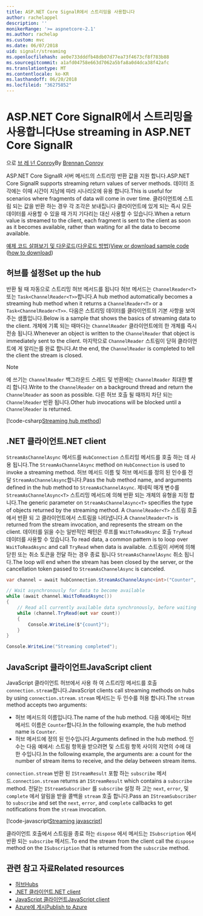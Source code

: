 ```yaml
---
title: ASP.NET Core SignalR에서 스트리밍을 사용합니다
author: rachelappel
description: ''
monikerRange: '>= aspnetcore-2.1'
ms.author: rachelap
ms.custom: mvc
ms.date: 06/07/2018
uid: signalr/streaming
ms.openlocfilehash: ae0e733dddfb48db07d77ea73f4673cf8f783b88
ms.sourcegitcommit: a1afd04758e663d7062a5bfa8a0d4dca38f42afc
ms.translationtype: MT
ms.contentlocale: ko-KR
ms.lasthandoff: 06/20/2018
ms.locfileid: "36275852"
---
```

# <a name="use-streaming-in-aspnet-core-signalr"></a><span data-ttu-id="39dcb-102">ASP.NET Core SignalR에서 스트리밍을 사용합니다</span><span class="sxs-lookup"><span data-stu-id="39dcb-102">Use streaming in ASP.NET Core SignalR</span></span>

<span data-ttu-id="39dcb-103">으로 [브 레 넌 Conroy](https://github.com/BrennanConroy)</span><span class="sxs-lookup"><span data-stu-id="39dcb-103">By [Brennan Conroy](https://github.com/BrennanConroy)</span></span>

<span data-ttu-id="39dcb-104">ASP.NET Core SignalR 서버 메서드의 스트리밍 반환 값을 지원 합니다.</span><span class="sxs-lookup"><span data-stu-id="39dcb-104">ASP.NET Core SignalR supports streaming return values of server methods.</span></span> <span data-ttu-id="39dcb-105">데이터 조각에는 이때 시간이 지남에 따라 시나리오에 유용 합니다.</span><span class="sxs-lookup"><span data-stu-id="39dcb-105">This is useful for scenarios where fragments of data will come in over time.</span></span> <span data-ttu-id="39dcb-106">클라이언트에 스트림 되는 값을 반환 하는 경우 각 조각은 보내집니다 클라이언트에 있게 되는 즉시 모든 데이터를 사용할 수 있을 때 가지 기다리는 대신 사용할 수 있습니다.</span><span class="sxs-lookup"><span data-stu-id="39dcb-106">When a return value is streamed to the client, each fragment is sent to the client as soon as it becomes available, rather than waiting for all the data to become available.</span></span>

<span data-ttu-id="39dcb-107">[예제 코드 살펴보기 및 다운로드](https://github.com/aspnet/Docs/tree/live/aspnetcore/signalr/streaming/sample)([다운로드 방법](xref:tutorials/index#how-to-download-a-sample))</span><span class="sxs-lookup"><span data-stu-id="39dcb-107">[View or download sample code](https://github.com/aspnet/Docs/tree/live/aspnetcore/signalr/streaming/sample) ([how to download](xref:tutorials/index#how-to-download-a-sample))</span></span>

## <a name="set-up-the-hub"></a><span data-ttu-id="39dcb-108">허브를 설정</span><span class="sxs-lookup"><span data-stu-id="39dcb-108">Set up the hub</span></span>

<span data-ttu-id="39dcb-109">반환 될 때 자동으로 스트리밍 허브 메서드를 됩니다 허브 메서드는 `ChannelReader<T>` 또는 `Task<ChannelReader<T>>`합니다.</span><span class="sxs-lookup"><span data-stu-id="39dcb-109">A hub method automatically becomes a streaming hub method when it returns a `ChannelReader<T>` or a `Task<ChannelReader<T>>`.</span></span> <span data-ttu-id="39dcb-110">다음은 스트리밍 데이터를 클라이언트의 기본 사항을 보여 주는 샘플입니다.</span><span class="sxs-lookup"><span data-stu-id="39dcb-110">Below is a sample that shows the basics of streaming data to the client.</span></span> <span data-ttu-id="39dcb-111">개체에 기록 되는 때마다는 `ChannelReader` 클라이언트에의 한 개체를 즉시 전송 됩니다.</span><span class="sxs-lookup"><span data-stu-id="39dcb-111">Whenever an object is written to the `ChannelReader` that object is immediately sent to the client.</span></span> <span data-ttu-id="39dcb-112">마지막으로 `ChannelReader` 스트림이 닫혀 클라이언트에 게 알리는를 완료 합니다.</span><span class="sxs-lookup"><span data-stu-id="39dcb-112">At the end, the `ChannelReader` is completed to tell the client the stream is closed.</span></span>

> [!NOTE]
> <span data-ttu-id="39dcb-113">에 쓰기는 `ChannelReader` 백그라운드 스레드 및 반환에는 `ChannelReader` 최대한 빨리 합니다.</span><span class="sxs-lookup"><span data-stu-id="39dcb-113">Write to the `ChannelReader` on a background thread and return the `ChannelReader` as soon as possible.</span></span> <span data-ttu-id="39dcb-114">다른 허브 호출 될 때까지 차단 되는 `ChannelReader` 반환 됩니다.</span><span class="sxs-lookup"><span data-stu-id="39dcb-114">Other hub invocations will be blocked until a `ChannelReader` is returned.</span></span>

[!code-csharp[Streaming hub method](streaming/sample/hubs/streamhub.cs?range=10-34)]

## <a name="net-client"></a><span data-ttu-id="39dcb-115">.NET 클라이언트</span><span class="sxs-lookup"><span data-stu-id="39dcb-115">.NET client</span></span>

<span data-ttu-id="39dcb-116">`StreamAsChannelAsync` 메서드를 `HubConnection` 스트리밍 메서드를 호출 하는 데 사용 됩니다.</span><span class="sxs-lookup"><span data-stu-id="39dcb-116">The `StreamAsChannelAsync` method on `HubConnection` is used to invoke a streaming method.</span></span> <span data-ttu-id="39dcb-117">허브 메서드 이름 및 허브 메서드를 정의 된 인수를 전달 `StreamAsChannelAsync`합니다.</span><span class="sxs-lookup"><span data-stu-id="39dcb-117">Pass the hub method name, and arguments defined in the hub method to `StreamAsChannelAsync`.</span></span> <span data-ttu-id="39dcb-118">제네릭 매개 변수를 `StreamAsChannelAsync<T>` 스트리밍 메서드에 의해 반환 되는 개체의 유형을 지정 합니다.</span><span class="sxs-lookup"><span data-stu-id="39dcb-118">The generic parameter on `StreamAsChannelAsync<T>` specifies the type of objects returned by the streaming method.</span></span> <span data-ttu-id="39dcb-119">A `ChannelReader<T>` 스트림 호출에서 반환 되 고 클라이언트에서 스트림을 나타냅니다.</span><span class="sxs-lookup"><span data-stu-id="39dcb-119">A `ChannelReader<T>` is returned from the stream invocation, and represents the stream on the client.</span></span> <span data-ttu-id="39dcb-120">데이터를 읽을 수는 일반적인 패턴은 루프를 `WaitToReadAsync` 호출 `TryRead` 데이터를 사용할 수 있습니다.</span><span class="sxs-lookup"><span data-stu-id="39dcb-120">To read data, a common pattern is to loop over `WaitToReadAsync` and call `TryRead` when data is available.</span></span> <span data-ttu-id="39dcb-121">스트림이 서버에 의해 닫힌 또는 취소 토큰을 전달 하는 경우 종료 됩니다 `StreamAsChannelAsync` 취소 됩니다.</span><span class="sxs-lookup"><span data-stu-id="39dcb-121">The loop will end when the stream has been closed by the server, or the cancellation token passed to `StreamAsChannelAsync` is canceled.</span></span>

```csharp
var channel = await hubConnection.StreamAsChannelAsync<int>("Counter", 10, 500, CancellationToken.None);

// Wait asynchronously for data to become available
while (await channel.WaitToReadAsync())
{
    // Read all currently available data synchronously, before waiting for more data
    while (channel.TryRead(out var count))
    {
        Console.WriteLine($"{count}");
    }
}

Console.WriteLine("Streaming completed");
```

## <a name="javascript-client"></a><span data-ttu-id="39dcb-122">JavaScript 클라이언트</span><span class="sxs-lookup"><span data-stu-id="39dcb-122">JavaScript client</span></span>

<span data-ttu-id="39dcb-123">JavaScript 클라이언트 허브에서 사용 하 여 스트리밍 메서드를 호출 `connection.stream`합니다.</span><span class="sxs-lookup"><span data-stu-id="39dcb-123">JavaScript clients call streaming methods on hubs by using `connection.stream`.</span></span> <span data-ttu-id="39dcb-124">`stream` 메서드는 두 인수를 허용 합니다.</span><span class="sxs-lookup"><span data-stu-id="39dcb-124">The `stream` method accepts two arguments:</span></span>

* <span data-ttu-id="39dcb-125">허브 메서드의 이름입니다.</span><span class="sxs-lookup"><span data-stu-id="39dcb-125">The name of the hub method.</span></span> <span data-ttu-id="39dcb-126">다음 예에서는 허브 메서드 이름은 `Counter`합니다.</span><span class="sxs-lookup"><span data-stu-id="39dcb-126">In the following example, the hub method name is `Counter`.</span></span>
* <span data-ttu-id="39dcb-127">허브 메서드에 정의 된 인수입니다.</span><span class="sxs-lookup"><span data-stu-id="39dcb-127">Arguments defined in the hub method.</span></span> <span data-ttu-id="39dcb-128">인수는 다음 예에서: 스트림 항목을 받으려면 및 스트림 항목 사이의 지연의 수에 대 한 수입니다.</span><span class="sxs-lookup"><span data-stu-id="39dcb-128">In the following example, the arguments are: a count for the number of stream items to receive, and the delay between stream items.</span></span>

<span data-ttu-id="39dcb-129">`connection.stream` 반환 된 `IStreamResult` 포함 하는 `subscribe` 메서드.</span><span class="sxs-lookup"><span data-stu-id="39dcb-129">`connection.stream` returns an `IStreamResult` which contains a `subscribe` method.</span></span> <span data-ttu-id="39dcb-130">전달는 `IStreamSubscriber` 를 `subscribe` 설정 하 고는 `next`, `error`, 및 `complete` 에서 알림을 받을 콜백을 `stream` 호출 합니다.</span><span class="sxs-lookup"><span data-stu-id="39dcb-130">Pass an `IStreamSubscriber` to `subscribe` and set the `next`, `error`, and `complete` callbacks to get notifications from the `stream` invocation.</span></span>

[!code-javascript[Streaming javascript](streaming/sample/wwwroot/js/stream.js?range=19-36)]

<span data-ttu-id="39dcb-131">클라이언트 호출에서 스트림을 종료 하는 `dispose` 에서 메서드는 `ISubscription` 에서 반환 되는 `subscribe` 메서드.</span><span class="sxs-lookup"><span data-stu-id="39dcb-131">To end the stream from the client call the `dispose` method on the `ISubscription` that is returned from the `subscribe` method.</span></span>

## <a name="related-resources"></a><span data-ttu-id="39dcb-132">관련 참고 자료</span><span class="sxs-lookup"><span data-stu-id="39dcb-132">Related resources</span></span>

* [<span data-ttu-id="39dcb-133">허브</span><span class="sxs-lookup"><span data-stu-id="39dcb-133">Hubs</span></span>](xref:signalr/hubs)
* [<span data-ttu-id="39dcb-134">.NET 클라이언트</span><span class="sxs-lookup"><span data-stu-id="39dcb-134">.NET client</span></span>](xref:signalr/dotnet-client)
* [<span data-ttu-id="39dcb-135">JavaScript 클라이언트</span><span class="sxs-lookup"><span data-stu-id="39dcb-135">JavaScript client</span></span>](xref:signalr/javascript-client)
* [<span data-ttu-id="39dcb-136">Azure에 게시</span><span class="sxs-lookup"><span data-stu-id="39dcb-136">Publish to Azure</span></span>](xref:signalr/publish-to-azure-web-app)